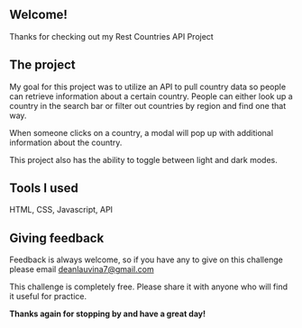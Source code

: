 ## Welcome! 

Thanks for checking out my Rest Countries API Project

## The project

My goal for this project was to utilize an API to pull country data so people can retrieve information about a certain country. People can either look up a country in the search bar or filter out countries by region and find one that way.

When someone clicks on a country, a modal will pop up with additional information about the country.

This project also has the ability to toggle between light and dark modes.

## Tools I used 
HTML, CSS, Javascript, API

## Giving feedback

Feedback is always welcome, so if you have any to give on this challenge please email deanlauvina7@gmail.com

This challenge is completely free. Please share it with anyone who will find it useful for practice.

**Thanks again for stopping by and have a great day!** 
